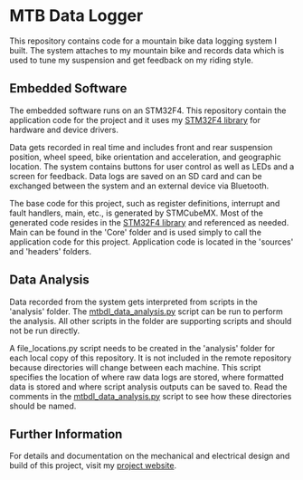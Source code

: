 # MTB Data Logger

This repository contains code for a mountain bike data logging system I built. The system attaches to my mountain bike and records data which is used to tune my suspension and get feedback on my riding style.

## Embedded Software

The embedded software runs on an STM32F4. This repository contain the application code for the project and it uses my <a href="https://github.com/samdonnelly/STM32F4-driver-library.git">STM32F4 library</a> for hardware and device drivers. 

Data gets recorded in real time and includes front and rear suspension position, wheel speed, bike orientation and acceleration, and geographic location. The system contains buttons for user control as well as LEDs and a screen for feedback. Data logs are saved on an SD card and can be exchanged between the system and an external device via Bluetooth. 

The base code for this project, such as register definitions, interrupt and fault handlers, main, etc., is generated by STMCubeMX. Most of the generated code resides in the <a href="https://github.com/samdonnelly/STM32F4-driver-library.git">STM32F4 library</a> and referenced as needed. Main can be found in the 'Core' folder and is used simply to call the application code for this project. Application code is located in the 'sources' and 'headers' folders. 

## Data Analysis

Data recorded from the system gets interpreted from scripts in the 'analysis' folder. The <a href="https://github.com/samdonnelly/MTB-data-logger/blob/main/analysis/mtbdl_data_analysis.py">mtbdl_data_analysis.py</a> script can be run to perform the analysis. All other scripts in the folder are supporting scripts and should not be run directly. 

A file_locations.py script needs to be created in the 'analysis' folder for each local copy of this repository. It is not included in the remote repository because directories will change between each machine. This script specifies the location of where raw data logs are stored, where formatted data is stored and where script analysis outputs can be saved to. Read the comments in the <a href="https://github.com/samdonnelly/MTB-data-logger/blob/main/analysis/mtbdl_data_analysis.py">mtbdl_data_analysis.py</a> script to see how these directories should be named. 


## Further Information

For details and documentation on the mechanical and electrical design and build of this project, visit my <a href="https://samueldonnelly11.wixsite.com/builds">project website</a>.
